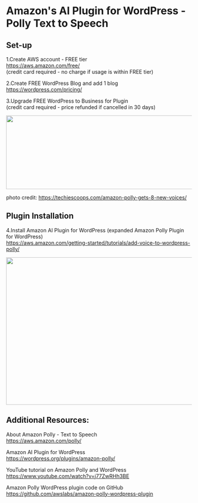
# Amazon's AI Plugin for WordPress - Polly Text to Speech

## Set-up

1.Create AWS account - FREE tier <br />
https://aws.amazon.com/free/ <br />
(credit card required - no charge if usage is within FREE tier)<br />

2.Create FREE WordPress Blog and add 1 blog<br />
https://wordpress.com/pricing/<br />

3.Upgrade FREE WordPress to Business for Plugin<br />
(credit card required - price refunded if cancelled in 30 days)<br />

<p align="center">
 <kbd><img width="533" height="200" src="readme_assets/polly.pgn"></kbd>
</p>

photo credit:  https://techiescoops.com/amazon-polly-gets-8-new-voices/ <br />

## Plugin Installation

4.Install Amazon AI Plugin for WordPress (expanded Amazon Polly Plugin for WordPress)<br />
https://aws.amazon.com/getting-started/tutorials/add-voice-to-wordpress-polly/ <br />


<p align="center">
 <kbd><img width="600" height="400" src="readme_assets/blog_plugin.pgn"></kbd>
</p>

## Additional Resources:

About Amazon Polly - Text to Speech <br />
https://aws.amazon.com/polly/  <br />

Amazon AI Plugin for WordPress <br />
https://wordpress.org/plugins/amazon-polly/  <br />

YouTube tutorial on Amazon Polly and WordPress <br />
https://www.youtube.com/watch?v=j77ZwRHh3BE  <br />

Amazon Polly WordPress plugin code on GitHub <br />
https://github.com/awslabs/amazon-polly-wordpress-plugin <br />





